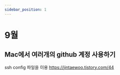 ```yaml
---
sidebar_position: 1
---
```


# 9월

## Mac에서 여러개의 github 계정 사용하기

ssh config 파일을 이용
https://jintaewoo.tistory.com/44
